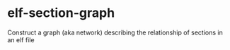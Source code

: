 # elf-section-graph
Construct a graph (aka network) describing the relationship of sections in an elf file
